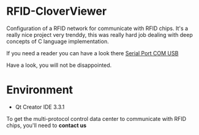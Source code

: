 # RFID-CloverViewer
Configuration of a RFID network for communicate with RFID chips. It's a really nice project very trenddy, this was really hard job dealing with deep concepts of C language implementation. 

If you need a reader you can have a look there [Serial Port COM USB](https://github.com/mabyre/Multiprotocol-Communication-Over-Serial-Port-COM-USB "Serial Port COM USB")

Have a look, you will not be disappointed.

# Environment
* Qt Creator IDE 3.3.1

To get the multi-protocol control data center to communicate with RFID chips, you'll need to **contact us**

